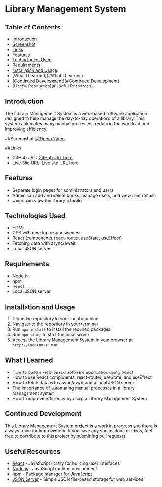 # Library Management System

## Table of Contents
- [Introduction](#Introduction)
- [Screenshot](#Screenshot)
- [Links](#links)
- [Features](#Features)
- [Technologies Used](#Technologies-Used)
- [Requirements](#Requirements)
- [Installation and Usage](#Installation-and-Usage)
- [What I Learned](#What I Learned)
- [Continued Development](#Continued Development)
- [Useful Resources](#Useful Resources)

## Introduction
The Library Management System is a web-based software application designed to help manage the day-to-day operations of a library. This system automates many manual processes, reducing the workload and improving efficiency. 

##Screenshot
[![Demo Video](Library-Management-System.png)](https://drive.google.com/file/d/1kJ2C-VYemqQFQqcj7xWTAdE3Gz2uT5ig/view?usp=sharing)

##Links
- GitHub URL: [GitHub URL here](https://github.com/darskp/library-management-system-react/)
- Live Site URL: [Live site URL here](https://darskp.github.io/library-management-system-react/)

## Features
- Separate login pages for administrators and users
- Admin can add and delete books, manage users, and view user details
- Users can view the library's books

## Technologies Used
- HTML
- CSS with desktop responsiveness
- React (components, react-router, useState, useEffect)
- Fetching data with async/await
- Local JSON server

## Requirements
- Node.js
- npm
- React
- Local JSON server

## Installation and Usage
1. Clone the repository to your local machine
2. Navigate to the repository in your terminal
3. Run `npm install` to install the required packages
4. Run `npm start` to start the local server
5. Access the Library Management System in your browser at `http://localhost:3000`

## What I Learned
- How to build a web-based software application using React
- How to use React components, react-router, useState, and useEffect
- How to fetch data with async/await and a local JSON server
- The importance of automating manual processes in a library management system
- How to improve efficiency by using a Library Management System

## Continued Development
This Library Management System project is a work in progress and there is always room for improvement. If you have any suggestions or ideas, feel free to contribute to this project by submitting pull requests.

## Useful Resources
- [React](https://reactjs.org/) - JavaScript library for building user interfaces
- [Node.js](https://nodejs.org/) - JavaScript runtime environment
- [npm](https://www.npmjs.com/) - Package manager for JavaScript
- [JSON Server](https://github.com/typicode/json-server) - Simple JSON file-based storage for web services
